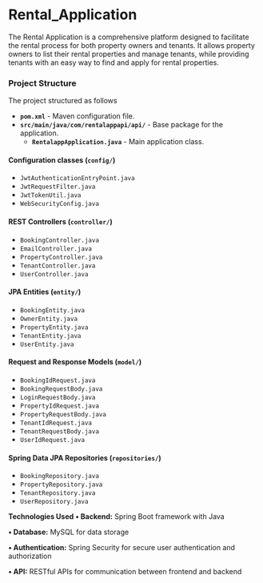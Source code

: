 # Rental_Application
The Rental Application is a comprehensive platform designed to facilitate the rental process for both property owners and tenants. It allows property owners to list their rental properties and manage tenants, while providing tenants with an easy way to find and apply for rental properties.
### **Project Structure**  
The project structured as follows

- **`pom.xml`** - Maven configuration file.  
- **`src/main/java/com/rentalappapi/api/`** - Base package for the application.  
  - **`RentalappApplication.java`** - Main application class.  

#### **Configuration classes (`config/`)**  
- `JwtAuthenticationEntryPoint.java`  
- `JwtRequestFilter.java`  
- `JwtTokenUtil.java`  
- `WebSecurityConfig.java`  

#### **REST Controllers (`controller/`)**  
- `BookingController.java`  
- `EmailController.java`  
- `PropertyController.java`  
- `TenantController.java`  
- `UserController.java`  

#### **JPA Entities (`entity/`)**  
- `BookingEntity.java`  
- `OwnerEntity.java`  
- `PropertyEntity.java`  
- `TenantEntity.java`  
- `UserEntity.java`  

#### **Request and Response Models (`model/`)**  
- `BookingIdRequest.java`  
- `BookingRequestBody.java`  
- `LoginRequestBody.java`  
- `PropertyIdRequest.java`  
- `PropertyRequestBody.java`  
- `TenantIdRequest.java`  
- `TenantRequestBody.java`  
- `UserIdRequest.java`  

#### **Spring Data JPA Repositories (`repositories/`)**  
- `BookingRepository.java`  
- `PropertyRepository.java`  
- `TenantRepository.java`  
- `UserRepository.java`  


**Technologies Used**
**• Backend:** Spring Boot framework with Java 

**• Database:** MySQL for data storage

**• Authentication:** Spring Security for secure user authentication and authorization

**• API:** RESTful APIs for communication between frontend and backend
